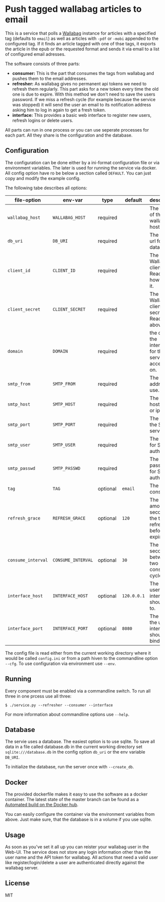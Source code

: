 # Push tagged wallabag articles to email


This is a service that polls a [Wallabag](https://wallabag.org/en)
instance for articles with a specified tag (defaults to `email`) 
as well as articles with `-pdf` or `-mobi` appended to the configured tag. 
If it finds an article tagged with one of thse tags, it exports the article 
in the epub or the requested format and sends it via email to a list of configured email adresses.


The software consists of three parts:

* **consumer:** This is the part that consumes the tags from wallabag
  and pushes them to the email addresses.
* **refresher:** As wallabag gives no permanent api tokens we need to
  refresh them regularly. This part asks for a new token every time the
  old one is due to expire. With this method we don't need to save the
  users password. If we miss a refresh cycle (for example because the
  service was stopped) it will send the user an email to its notification
  address asking him to log in again to get a fresh token.
* **interface:** This provides a basic web interface to register new
  users, refresh logins or delete users.

All parts can run in one process or you can use seperate processes for
each part. All they share is the configuration and the database.

## Configuration

The configuration can be done either by a ini-format configuration file
or via environment variables. The later is used for running the service
via docker. All config option have ro be below a section called `DEFAULT`.
You can just copy and modify the example config.

The following tabe describes all options:

| file-option       | env-var            | type     | default    | description |
|-------------------|--------------------|----------|------------|----------|
|`wallabag_host`    | `WALLABAG_HOST`    | required |            | The http url of the wallabag host. |
|`db_uri`           | `DB_URI`           | required |            | The dbapi url for the database. |
|`client_id`        | `CLIENT_ID`        | required |            | The Wallabag client id. Read [here](https://doc.wallabag.org/en/developer/api/oauth.html) how to get it.  |
|`client_secret`    | `CLIENT_SECRET`    | required |            | The Wallabag client secret. Read above. |
|`domain`           | `DOMAIN`           | required |            | the domain the interface for the service is accessible on. |
|`smtp_from`        | `SMTP_FROM`        | required |            | The from-address to use. |
|`smtp_host`        | `SMTP_HOST`        | required |            | The SMTP hostname or ip. |
|`smtp_port`        | `SMTP_PORT`        | required |            | The Port of the SMTP server. |
|`smtp_user`        | `SMTP_USER`        | required |            | The user for SMTP auth. |
|`smtp_passwd`      | `SMTP_PASSWD`      | required |            | The password for SMTP auth. |
|`tag`              | `TAG`              | optional | `email`   | The tag to consume. |
|`refresh_grace`    | `REFRESH_GRACE`    | optional | `120`      | The amount of seconds the token is refreshed before expiring. |
|`consume_interval` | `CONSUME_INTERVAL` | optional | `30`       | The time in seconds between two consume cycles. |
|`interface_host`   | `INTERFACE_HOST`   | optional | `120.0.0.1`| The IP the user interface should bind to.  |
|`interface_port`   | `INTERFACE_PORT`   | optional | `8080`     | The port the user interface should bind. |

The config file is read either from the current working directory where it
would be called `config.ini` or from a path hiven to the commandline option
`--cfg`. To use configuration via environment use `--env`.


## Running

Every component must be enabled via a commandline switch. To run all three
in one prcess use all three:
```
$ ./service.py --refresher --consumer --interface
```

For more information about commandline options use `--help`.


## Database

The servie uses a database. The easiest option is to use sqlite. To save
all data in a file called database.db in the current working directory set
`sqlite:///database.db` in the config option `db_uri` or the env variable
`DB_URI`.

To initialize the database, run the server once with `--create_db`.


## Docker

The provided dockerfile makes it easy to use the software as a docker
container. The latest state of the master branch can be found as a 
[Automated build on the Docker hub](https://hub.docker.com/r/vishalg9/wallabag-email-consumer).

You can easily configure the container via the environment variables from
above. Just make sure, that the database is in a volume if you use sqlite.


## Usage

As soon as you've set it all up you can reister your wallabag user in the
Web-UI. The service does not store any login information other than the
user name and the API token for wallabag. All actions that need a valid
user like register/login/delete a user are authenticated directly against
the wallabag server.

## License

MIT
